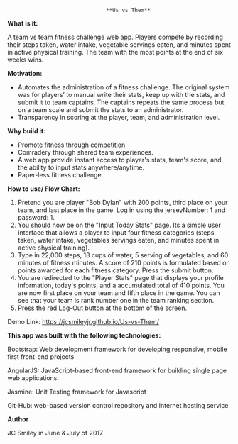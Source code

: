                                    **Us vs Them**

**What is it:**

A team vs team fitness challenge web app. Players compete by recording their steps taken, water intake, vegetable servings eaten, and minutes spent in active physical training. The team with the most points at the end of six weeks wins.


**Motivation:**

* Automates the administration of a fitness challenge. The original system was for players’ to manual write their stats, keep up with the stats, and submit it to team captains. The captains repeats the same process but on a team scale and submit the stats to an administrator.
* Transparency in scoring at the player, team, and administration level.

 
**Why build it:**

* Promote fitness through competition
* Comradery through shared team experiences.
* A web app provide instant access to player's stats, team's score, and the ability to input stats anywhere/anytime.
* Paper-less fitness challenge. 


**How to use/ Flow Chart:**

1. Pretend you are player "Bob Dylan" with 200 points, third place on your team, and last place in the game. Log in using the jerseyNumber: 1 and password: 1. 
2. You should now be on the "Input Today Stats" page. Its a simple user interface that allows a player to input four fitness categories (steps taken, water intake, vegetables servings eaten, and minutes spent in active physical training).
3. Type in 22,000 steps, 18 cups of water, 5 serving of vegetables, and 60 minutes of fitness minutes. A score of 210 points is formulated based on points awarded for each fitness category. Press the submit button. 
4. You are redirected to the "Player Stats" page that displays your profile information,  today's points, and  a accumulated total of 410 points. You are now first place on your team and fifth place in the game. You can see that your team is rank number one in the team ranking section. 
5. Press the red Log-Out button at the bottom of the screen.

Demo Link:  https://jcsmileyjr.github.io/Us-vs-Them/


**This app was built with the following technologies:**

Bootstrap: Web development framework for developing responsive, mobile first front-end projects

AngularJS: JavaScript-based front-end framework for building single page web applications.

Jasmine: Unit Testing framework for Javascript

Git-Hub: web-based version control repository and Internet hosting service

**Author**

JC Smiley in June & July of 2017